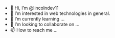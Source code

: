 - 👋 Hi, I’m @lincolndev11
- 👀 I’m interested in web technologies in general.
- 🌱 I’m currently learning ...
- 💞️ I’m looking to collaborate on ...
- 📫 How to reach me ...

<!---
lincolndev11/lincolndev11 is a ✨ special ✨ repository because its `README.md` (this file) appears on your GitHub profile.
You can click the Preview link to take a look at your changes.
--->
